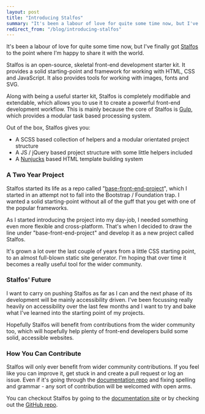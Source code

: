 ```yaml
---
layout: post
title: "Introducing Stalfos"
summary: "It's been a labour of love for quite some time now, but I've finally got Stalfos to the point where I'm happy to share it with the world."
redirect_from: "/blog/introducing-stalfos"
---
```


It's been a labour of love for quite some time now, but I've finally got [Stalfos](https://stalfos.io) to the point where I'm happy to share it with the world.

Stalfos is an open-source, skeletal front-end development starter kit. It provides a solid starting-point and framework for working with HTML, CSS and JavaScript. It also provides tools for working with images, fonts and SVG.

Along with being a useful starter kit, Stalfos is completely modifiable and extendable, which allows you to use it to create a powerful front-end development workflow. This is mainly because the core of Stalfos is [Gulp](http://gulpjs.com/), which provides a modular task based processing system.

Out of the box, Stalfos gives you:

- A SCSS based collection of helpers and a modular orientated project structure
- A JS / jQuery based project structure with some little helpers included
- A [Nunjucks](https://mozilla.github.io/nunjucks/) based HTML template building system

### A Two Year Project

Stalfos started its life as a repo called "[base-front-end-project](https://github.com/hankchizljaw/base-front-end-project)", which I started in an attempt not to fall into the Bootstrap / Foundation trap. I wanted a solid starting-point without all of the guff that you get with one of the popular frameworks.

As I started introducing the project into my day-job, I needed something even more flexible and cross-platform. That's when I decided to draw the line under "base-front-end-project" and develop it as a new project called Stalfos.

It's grown a lot over the last couple of years from a little CSS starting point, to an almost full-blown static site generator. I'm hoping that over time it becomes a really useful tool for the wider community.

### Stalfos' Future

I want to carry on pushing Stalfos as far as I can and the next phase of its development will be mainly accessibility driven. I've been focussing really heavily on accessibility over the last few months and I want to try and bake what I've learned into the starting point of my projects.

Hopefully Stalfos will benefit from contributions from the wider community too, which will hopefully help plenty of front-end developers build some solid, accessible websites.

### How You Can Contribute

Stalfos will only ever benefit from wider community contributions. If you feel like you can improve it, get stuck in and create a pull request or log an issue. Even if it's going through the [documentation repo](https://github.com/hankchizljaw/stalfos.io) and fixing spelling and grammar - any sort of contribution will be welcomed with open arms.

You can checkout Stalfos by going to the [documentation site](https://stalfos.io) or by checking out the [GitHub repo](https://github.com/hankchizljaw/stalfos).
